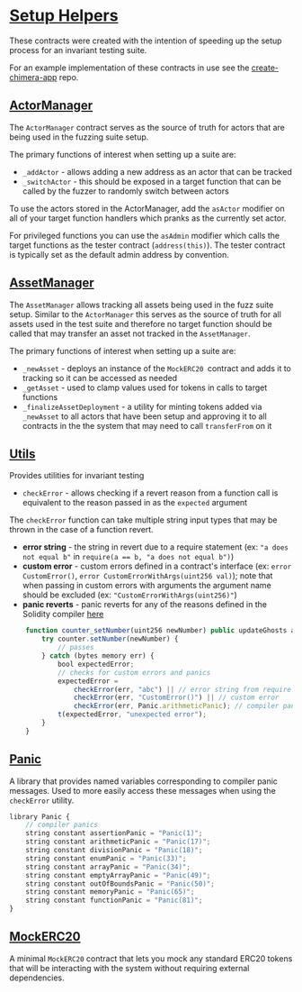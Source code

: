 # <a href="https://github.com/Recon-Fuzz/setup-helpers" target="_blank" rel="noopener noreferrer">Setup Helpers</a>

These contracts were created with the intention of speeding up the setup process for an invariant testing suite.

For an example implementation of these contracts in use see the [create-chimera-app](https://github.com/Recon-Fuzz/create-chimera-app-2) repo. 

## [ActorManager](https://github.com/Recon-Fuzz/setup-helpers/blob/main/src/ActorManager.sol)
The `ActorManager` contract serves as the source of truth for actors that are being used in the fuzzing suite setup. 

The primary functions of interest when setting up a suite are:
- `_addActor` - allows adding a new address as an actor that can be tracked
- `_switchActor` - this should be exposed in a target function that can be called by the fuzzer to randomly switch between actors

To use the actors stored in the ActorManager, add the `asActor` modifier on all of your target function handlers which pranks as the currently set actor. 

For privileged functions you can use the `asAdmin` modifier which calls the target functions as the tester contract (`address(this)`). The tester contract is typically set as the default admin address by convention. 

## [AssetManager](https://github.com/Recon-Fuzz/setup-helpers/blob/main/src/AssetManager.sol)

The `AssetManager` allows tracking all assets being used in the fuzz suite setup. 
Similar to the `ActorManager` this serves as the source of truth for all assets used in the test suite and therefore no target function should be called that may transfer an asset not tracked in the `AssetManager`. 

The primary functions of interest when setting up a suite are: 
- `_newAsset` - deploys an instance of the `MockERC20 `contract and adds it to tracking so it can be accessed as needed
- `_getAsset` - used to clamp values used for tokens in calls to target functions
- `_finalizeAssetDeployment` - a utility for minting tokens added via `_newAsset` to all actors that have been setup and approving it to all contracts in the the system that may need to call `transferFrom` on it

## [Utils](https://github.com/Recon-Fuzz/setup-helpers/blob/main/src/Utils.sol)
Provides utilities for invariant testing
- `checkError` - allows checking if a revert reason from a function call is equivalent to the reason passed in as the `expected` argument

The `checkError` function can take multiple string input types that may be thrown in the case of a function revert. 
- **error string** - the string in revert due to a require statement (ex: `"a does not equal b"` in `require(a == b, "a does not equal b")`)
- **custom error** - custom errors defined in a contract's interface (ex: `error CustomError()`, `error CustomErrorWithArgs(uint256 val)`); note that when passing in custom errors with arguments the argument name should be excluded (ex: `"CustomErrorWithArgs(uint256)"`)
- **panic reverts** - panic reverts for any of the reasons defined in the Solidity compiler [here](https://docs.soliditylang.org/en/latest/control-structures.html#panic-via-assert-and-error-via-require)

```javascript
    function counter_setNumber(uint256 newNumber) public updateGhosts asActor {
        try counter.setNumber(newNumber) {
            // passes
        } catch (bytes memory err) {
            bool expectedError;
            // checks for custom errors and panics
            expectedError = 
                checkError(err, "abc") || // error string from require statement
                checkError(err, "CustomError()") || // custom error
                checkError(err, Panic.arithmeticPanic); // compiler panic errors
            t(expectedError, "unexpected error");
        }
    }
```

## [Panic](https://github.com/Recon-Fuzz/setup-helpers/blob/main/src/Panic.sol)
A library that provides named variables corresponding to compiler panic messages. Used to more easily access these messages when using the `checkError` utility.

```javascript
library Panic {
    // compiler panics
    string constant assertionPanic = "Panic(1)";
    string constant arithmeticPanic = "Panic(17)";
    string constant divisionPanic = "Panic(18)";
    string constant enumPanic = "Panic(33)";
    string constant arrayPanic = "Panic(34)";
    string constant emptyArrayPanic = "Panic(49)";
    string constant outOfBoundsPanic = "Panic(50)";
    string constant memoryPanic = "Panic(65)";
    string constant functionPanic = "Panic(81)";
}
```

## [MockERC20](https://github.com/Recon-Fuzz/setup-helpers/blob/main/src/MockERC20.sol)
A minimal `MockERC20` contract that lets you mock any standard ERC20 tokens that will be interacting with the system without requiring external dependencies. 



